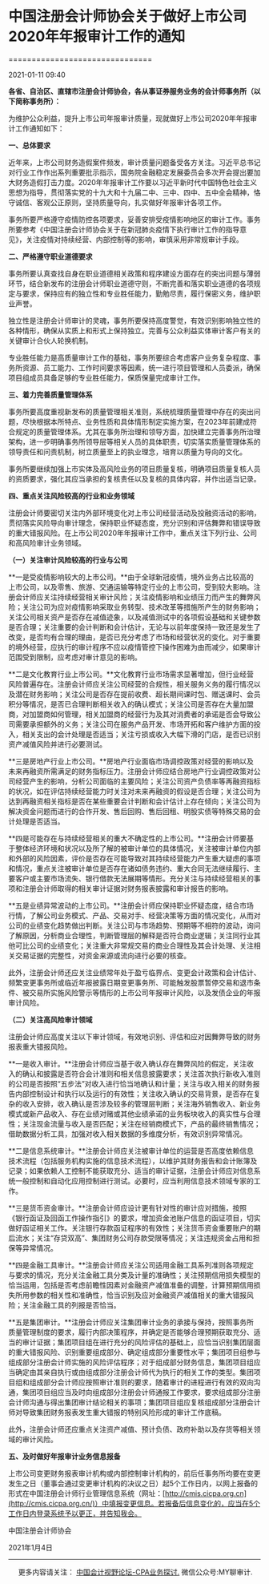 ﻿# 中国注册会计师协会关于做好上市公司2020年年报审计工作的通知
===============================

2021-01-11 09:40

**各省、自治区、直辖市注册会计师协会，各从事证券服务业务的会计师事务所（以下简称事务所）：**

为维护公众利益，提升上市公司年报审计质量，现就做好上市公司2020年年报审计工作通知如下：

**一、总体要求**

近年来，上市公司财务造假案件频发，审计质量问题备受各方关注。习近平总书记对行业工作作出系列重要批示指示，国务院金融稳定发展委员会多次开会提出要加大财务造假打击力度。2020年年报审计工作要以习近平新时代中国特色社会主义思想为指导，贯彻落实党的十九大和十九届二中、三中、四中、五中全会精神，恪守诚信、客观公正原则，坚持质量导向，扎实做好年报审计各项工作。

事务所要严格遵守疫情防控各项要求，妥善安排受疫情影响地区的审计工作。事务所要参考《中国注册会计师协会关于在新冠肺炎疫情下执行审计工作的指导意见》，关注疫情对持续经营、内部控制等的影响，审慎采用非常规审计手段。

**二、严格遵守职业道德要求**

事务所要认真查找自身在职业道德相关政策和程序建设方面存在的突出问题与薄弱环节，结合新发布的注册会计师职业道德守则，不断完善和落实职业道德的各项规定与要求，保持应有的独立性和专业胜任能力，勤勉尽责，履行保密义务，维护职业声誉。

独立性是注册会计师审计的灵魂，事务所要保持高度警觉，有效识别影响独立性的各种情形，确保从实质上和形式上保持独立。完善与公众利益实体审计客户有关的关键审计合伙人轮换机制。

专业胜任能力是高质量审计工作的基础，事务所要综合考虑客户业务复杂程度、事务所资源、员工能力、工作时间要求等因素，统一进行项目管理和人员委派，确保项目组成员具备足够的专业胜任能力，保质保量完成审计工作。

**三、着力完善质量管理体系**

事务所要高度重视新发布的质量管理相关准则，系统梳理质量管理中存在的突出问题，尽快根据本所特点、业务性质和具体情形制定实施方案，在2023年前建成符合规定的质量管理体系。尤其在事务所治理和领导方面，加快建立完善事务所治理架构，进一步明确事务所领导层等相关人员的具体职责，切实落实质量管理体系的领导责任和问责机制，树立质量至上的执业理念，培育以质量为导向的文化。

事务所要继续加强上市实体及高风险业务的项目质量复核，明确项目质量复核人员的资质要求，强化其应当承担的复核责任以及复核的具体内容，并作出适当记录。

**四、重点关注风险较高的行业和业务领域**

注册会计师要密切关注内外部环境变化对上市公司经营活动及投融资活动的影响，贯彻落实风险导向审计理念，保持职业怀疑态度，充分识别和评估舞弊和错误导致的重大错报风险。在上市公司2020年年报审计工作中，重点关注下列行业、公司和高风险审计业务领域。

**（一）关注审计风险较高的行业与公司**

**一是受疫情影响较大的上市公司。**由于全球新冠疫情，境外业务占比较高的上市公司，以及零售、旅游、交通运输等特定行业的上市公司，受到较大影响。注册会计师应关注持续经营相关审计风险；关注疫情影响和业绩压力而产生的舞弊风险；关注公司为应对疫情影响采取业务转型、技术改革等措施所产生的财务影响；关注公司相关资产是否存在减值迹象，以及减值测试中的各项假设基础和关键参数是否合理；关注重要的会计判断和会计估计，无论与以前年度保持一致还是发生了改变，是否均有合理的理由，是否已充分考虑了市场和经营状况的变化。对于重要的境外经营，应执行的审计程序不应以疫情管控下操作困难为由而减少，如果审计范围受到限制，应考虑对审计意见的影响。

**二是文化教育行业上市公司。**文化教育行业市场需求显著增加，但行业经营风险普遍存在。注册会计师应关注公司经营的合规性，相关服务义务的履行情况以及潜在财务影响；关注公司是否存在提前收费、超长期间课时包、赠送课时、会员积分等情况，是否已合理判断相关收入的确认模式；关注公司是否存在大量加盟商，对加盟商如何管理，相关加盟商的经营行为及其对消费者的承诺是否会导致公司需要承担额外的义务；关注公司在服务产品开发、市场开拓和客户维护方面的投入，相关支出的会计处理是否适当；关注亏损或收入大幅下滑的门店，是否已识别资产减值风险并进行必要测试。

**三是房地产行业上市公司。**房地产行业面临市场调控政策对经营的影响以及未来再融资所需满足的财务指标压力。注册会计师应结合房地产行业调控政策对公司经营产生的影响，分析公司面临的主要风险；关注公司资产负债率等再融资指标的状况，如在评估持续经营能力时关注对未来再融资的假设是否合理；关注公司为达到再融资相关指标是否在某些重要会计判断和会计估计上存在倾向；关注公司为解决资金问题而进行的合作开发、售后回购、售后回租、明股实债等特殊交易的会计处理是否适当。

**四是可能存在与持续经营相关的重大不确定性的上市公司。**注册会计师要基于整体经济环境和状况以及所了解的被审计单位的具体情况，关注被审计单位内部和外部的风险因素，评价是否存在可能导致对其持续经营能力产生重大疑虑的事项和情况，重点关注被审计单位是否存在诸如债务违约、重大合同无法继续履行、主要客户或主要市场流失、银行借款无法展期等情形。充分关注与持续经营相关的事项和注册会计师取得的相关审计证据对财务报表披露和审计报告的影响。

**五是业绩异常波动的上市公司。**注册会计师应保持职业怀疑态度，结合市场行情，了解公司业务模式、产品、交易对手、经营决策等方面的情况变化，从而对公司的业绩变化趋势做出判断。关注公司与市场趋势、预期等不相符的波动，询问了解原因，分析商业合理性，判断管理层的解释是否符合商业逻辑；关注同行业其他可比公司的业绩变化；关注重大非常规交易的商业合理性及其会计处理、关注相关交易证据的完整性，对资金来源或流向进行必要的核查。

此外，注册会计师还应关注业绩常年处于盈亏临界点、变更会计政策和会计估计、频繁变更事务所或临近年报披露日期变更事务所、可能触发股票暂停交易和退市条件、被交易所实施风险警示等情形的上市公司年报审计风险，以及发债企业的年报审计风险。

**（二）关注高风险审计领域**

注册会计师应高度关注以下审计领域，有效地识别、评估和应对因舞弊导致的财务报表重大错报风险。

**一是收入审计。**注册会计师应当基于收入确认存在舞弊风险的假定，关注收入的确认和披露是否符合会计准则和相关信息披露要求；关注首次执行新收入准则的公司是否按照“五步法”对收入进行恰当地确认和计量；关注与收入相关的财务报告内部控制设计和执行以及运行的有效性；关注收入确认的交易背景，是否存在复杂的收入安排，收入确认是否涉及较多的管理层判断；关注海外销售收入、新业务模式或新产品收入、存在业绩对赌或其他业绩承诺的业务板块收入的真实性与合理性；关注现金流量与收入是否匹配；关注在经销商模式下，产品的最终销售情况；借助数据分析工具，加强对收入相关数据的多维度分析，有效识别异常情况。

**二是信息系统审计。**注册会计师应关注被审计单位的运营是否高度依赖信息技术流程（包括服务机构实施的信息技术流程），以维护其财务报告和会计账簿及记录；如果依赖人工控制不能获取充分、适当的审计证据，注册会计师应对信息系统一般控制和自动化应用控制进行测试。必要时，应当利用信息技术领域专家的工作。

**三是货币资金审计。**注册会计师应设计更有针对性的审计应对措施，按照《银行函证及回函工作操作指引》的要求，增加资金池账户信息的函证项目，切实做好函证相关工作。关注银行存款函证程序的有效性；关注货币资金重要账户的期后流水；关注“存贷双高”、集团财务公司存款受限等情况；关注违规资金占用和担保等异常情况。

**四是金融工具审计。**注册会计师应关注公司适用金融工具系列准则各项规定与要求的情况，充分关注金融工具分类及计量的准确性；关注预期信用损失模型的恰当运用，包括是否考虑前瞻性因素对金融资产减值准备的调整，计算预期信用损失所用参数的相关性和准确性，恰当识别及应对金融资产减值相关的重大错报风险；关注金融工具的列报是否恰当。

**五是集团审计。**注册会计师应关注集团审计业务的承接与保持，按照事务所质量管理制度的要求，履行内部决策程序，并确定是否能够合理预期获取充分、适当的审计证据；集团项目组在进行充分的风险评估的基础上，应恰当识别集团层面的重大错报风险、识别重要组成部分、确定组成部分重要性水平；集团项目组参与组成部分注册会计师实施的风险评估程序；对于组成部分财务信息，集团项目组应当确定由其亲自执行或由组成部分注册会计师代为执行的相关工作的类型。集团项目组和组成部分会计师应按照审计准则的要求，随着审计的进程进行有效的双向沟通，集团项目组应当及时向组成部分注册会计师通报工作要求，要求组成部分注册会计师沟通与得出集团审计结论相关的事项；集团项目组应复核组成部分注册会计师对导致集团财务报表发生重大错报的特别风险形成的审计工作底稿。

此外，注册会计师还应重点关注资产减值、预计负债、政府补助以及存货等相关领域的审计风险。

**五、及时做好年报审计业务信息报备**

上市公司变更财务报表审计机构或内部控制审计机构的，前后任事务所均要在变更发生之日（董事会通过变更审计机构的决议之日）起5个工作日内，以网上报备的形式在中国注册会计师行业管理信息系统（网址：[http://cmis.cicpa.org.cn](http://cmis.cicpa.org.cn/)）中填报变更信息。若报备后信息变化的，应当在5个工作日内登录系统予以更正，并告知我会。

中国注册会计师协会

2021年1月4日

* * *

     更多内容请关注： [中国会计视野论坛-CPA业务探讨.](https://bbs.esnai.com/thread-5354530-1-3.html) 微信公众号:MY聊审计.